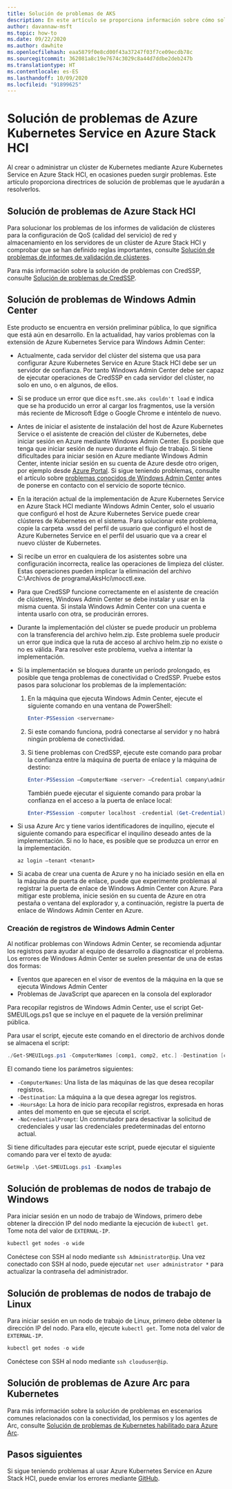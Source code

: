 ```yaml
---
title: Solución de problemas de AKS
description: En este artículo se proporciona información sobre cómo solucionar problemas de Azure Kubernetes Service (AKS) en Azure Stack HCI.
author: davannaw-msft
ms.topic: how-to
ms.date: 09/22/2020
ms.author: dawhite
ms.openlocfilehash: eaa5879f0e8cd00f43a37247f03f7ce09ecdb78c
ms.sourcegitcommit: 362081a8c19e7674c3029c8a44d7ddbe2deb247b
ms.translationtype: HT
ms.contentlocale: es-ES
ms.lasthandoff: 10/09/2020
ms.locfileid: "91899625"
---
```

# <a name="troubleshooting-azure-kubernetes-service-on-azure-stack-hci"></a>Solución de problemas de Azure Kubernetes Service en Azure Stack HCI

Al crear o administrar un clúster de Kubernetes mediante Azure Kubernetes Service en Azure Stack HCI, en ocasiones pueden surgir problemas. Este artículo proporciona directrices de solución de problemas que le ayudarán a resolverlos.

## <a name="troubleshooting-azure-stack-hci"></a>Solución de problemas de Azure Stack HCI
Para solucionar los problemas de los informes de validación de clústeres para la configuración de QoS (calidad del servicio) de red y almacenamiento en los servidores de un clúster de Azure Stack HCI y comprobar que se han definido reglas importantes, consulte [Solución de problemas de informes de validación de clústeres](../hci/manage/validate-qos.md).

Para más información sobre la solución de problemas con CredSSP, consulte [Solución de problemas de CredSSP](../hci/manage/troubleshoot-credssp.md).

## <a name="troubleshooting-windows-admin-center"></a>Solución de problemas de Windows Admin Center
Este producto se encuentra en versión preliminar pública, lo que significa que está aún en desarrollo. En la actualidad, hay varios problemas con la extensión de Azure Kubernetes Service para Windows Admin Center: 
* Actualmente, cada servidor del clúster del sistema que usa para configurar Azure Kubernetes Service en Azure Stack HCI debe ser un servidor de confianza. Por tanto Windows Admin Center debe ser capaz de ejecutar operaciones de CredSSP en cada servidor del clúster, no solo en uno, o en algunos, de ellos. 
* Si se produce un error que dice `msft.sme.aks couldn't load` e indica que se ha producido un error al cargar los fragmentos, use la versión más reciente de Microsoft Edge o Google Chrome e inténtelo de nuevo.
* Antes de iniciar el asistente de instalación del host de Azure Kubernetes Service o el asistente de creación del clúster de Kubernetes, debe iniciar sesión en Azure mediante Windows Admin Center. Es posible que tenga que iniciar sesión de nuevo durante el flujo de trabajo. Si tiene dificultades para iniciar sesión en Azure mediante Windows Admin Center, intente iniciar sesión en su cuenta de Azure desde otro origen, por ejemplo desde [Azure Portal](https://portal.azure.com/). Si sigue teniendo problemas, consulte el artículo sobre [problemas conocidos de Windows Admin Center](/windows-server/manage/windows-admin-center/support/known-issues) antes de ponerse en contacto con el servicio de soporte técnico.
* En la iteración actual de la implementación de Azure Kubernetes Service en Azure Stack HCI mediante Windows Admin Center, solo el usuario que configuró el host de Azure Kubernetes Service puede crear clústeres de Kubernetes en el sistema. Para solucionar este problema, copie la carpeta .wssd del perfil de usuario que configuró el host de Azure Kubernetes Service en el perfil del usuario que va a crear el nuevo clúster de Kubernetes.
* Si recibe un error en cualquiera de los asistentes sobre una configuración incorrecta, realice las operaciones de limpieza del clúster. Estas operaciones pueden implicar la eliminación del archivo C:\Archivos de programa\AksHci\mocctl.exe.
* Para que CredSSP funcione correctamente en el asistente de creación de clústeres, Windows Admin Center se debe instalar y usar en la misma cuenta. Si instala Windows Admin Center con una cuenta e intenta usarlo con otra, se producirán errores.
* Durante la implementación del clúster se puede producir un problema con la transferencia del archivo helm.zip. Este problema suele producir un error que indica que la ruta de acceso al archivo helm.zip no existe o no es válida. Para resolver este problema, vuelva a intentar la implementación.
* Si la implementación se bloquea durante un período prolongado, es posible que tenga problemas de conectividad o CredSSP. Pruebe estos pasos para solucionar los problemas de la implementación: 
    1.  En la máquina que ejecuta Windows Admin Center, ejecute el siguiente comando en una ventana de PowerShell: 
          ```PowerShell
          Enter-PSSession <servername>
          ```
    2.  Si este comando funciona, podrá conectarse al servidor y no habrá ningún problema de conectividad.
    
    3.  Si tiene problemas con CredSSP, ejecute este comando para probar la confianza entre la máquina de puerta de enlace y la máquina de destino: 
          ```PowerShell
          Enter-PSSession –ComputerName <server> –Credential company\administrator –Authentication CredSSP
          ``` 
        También puede ejecutar el siguiente comando para probar la confianza en el acceso a la puerta de enlace local: 
          ```PowerShell
          Enter-PSSession -computer localhost -credential (Get-Credential)
          ``` 
* Si usa Azure Arc y tiene varios identificadores de inquilino, ejecute el siguiente comando para especificar el inquilino deseado antes de la implementación. Si no lo hace, es posible que se produzca un error en la implementación.

   ```Azure CLI
   az login –tenant <tenant>
   ```
* Si acaba de crear una cuenta de Azure y no ha iniciado sesión en ella en la máquina de puerta de enlace, puede que experimente problemas al registrar la puerta de enlace de Windows Admin Center con Azure. Para mitigar este problema, inicie sesión en su cuenta de Azure en otra pestaña o ventana del explorador y, a continuación, registre la puerta de enlace de Windows Admin Center en Azure.

### <a name="creating-windows-admin-center-logs"></a>Creación de registros de Windows Admin Center
Al notificar problemas con Windows Admin Center, se recomienda adjuntar los registros para ayudar al equipo de desarrollo a diagnosticar el problema. Los errores de Windows Admin Center se suelen presentar de una de estas dos formas: 
- Eventos que aparecen en el visor de eventos de la máquina en la que se ejecuta Windows Admin Center 
- Problemas de JavaScript que aparecen en la consola del explorador 

Para recopilar registros de Windows Admin Center, use el script Get-SMEUILogs.ps1 que se incluye en el paquete de la versión preliminar pública. 
 
Para usar el script, ejecute este comando en el directorio de archivos donde se almacena el script: 
 
```PowerShell
./Get-SMEUILogs.ps1 -ComputerNames [comp1, comp2, etc.] -Destination [comp3] -HoursAgo [48] -NoCredentialPrompt
```
 
El comando tiene los parámetros siguientes:
 
* `-ComputerNames`: Una lista de las máquinas de las que desea recopilar registros.
* `-Destination`: La máquina a la que desea agregar los registros.
* `-HoursAgo`: La hora de inicio para recopilar registros, expresada en horas antes del momento en que se ejecuta el script.
* `-NoCredentialPrompt`: Un conmutador para desactivar la solicitud de credenciales y usar las credenciales predeterminadas del entorno actual.
 
Si tiene dificultades para ejecutar este script, puede ejecutar el siguiente comando para ver el texto de ayuda: 
 
```PowerShell
GetHelp .\Get-SMEUILogs.ps1 -Examples
```

## <a name="troubleshooting-windows-worker-nodes"></a>Solución de problemas de nodos de trabajo de Windows 
Para iniciar sesión en un nodo de trabajo de Windows, primero debe obtener la dirección IP del nodo mediante la ejecución de `kubectl get`. Tome nota del valor de `EXTERNAL-IP`.

```PowerShell
kubectl get nodes -o wide
``` 
Conéctese con SSH al nodo mediante `ssh Administrator@ip`. Una vez conectado con SSH al nodo, puede ejecutar `net user administrator *` para actualizar la contraseña del administrador. 

## <a name="troubleshooting-linux-worker-nodes"></a>Solución de problemas de nodos de trabajo de Linux 
Para iniciar sesión en un nodo de trabajo de Linux, primero debe obtener la dirección IP del nodo. Para ello, ejecute `kubectl get`. Tome nota del valor de `EXTERNAL-IP`.

```PowerShell
kubectl get nodes -o wide
``` 
Conéctese con SSH al nodo mediante `ssh clouduser@ip`. 

## <a name="troubleshooting-azure-arc-kubernetes"></a>Solución de problemas de Azure Arc para Kubernetes
Para más información sobre la solución de problemas en escenarios comunes relacionados con la conectividad, los permisos y los agentes de Arc, consulte [Solución de problemas de Kubernetes habilitado para Azure Arc](/azure/azure-arc/kubernetes/troubleshooting).

## <a name="next-steps"></a>Pasos siguientes
Si sigue teniendo problemas al usar Azure Kubernetes Service en Azure Stack HCI, puede enviar los errores mediante [GitHub](https://aka.ms/aks-hci-issues).  
